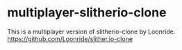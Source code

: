 # multiplayer-slitherio-clone
This is a multiplayer version of slitherio-clone by Loonride.
https://github.com/Loonride/slither.io-clone
